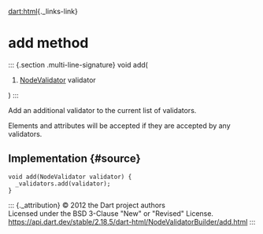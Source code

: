 [dart:html](../../dart-html/dart-html-library){._links-link}

add method
==========

::: {.section .multi-line-signature}
void add(

1.  [NodeValidator](../nodevalidator-class) validator

)
:::

Add an additional validator to the current list of validators.

Elements and attributes will be accepted if they are accepted by any
validators.

Implementation {#source}
--------------

``` {.language-dart data-language="dart"}
void add(NodeValidator validator) {
  _validators.add(validator);
}
```

::: {._attribution}
© 2012 the Dart project authors\
Licensed under the BSD 3-Clause \"New\" or \"Revised\" License.\
<https://api.dart.dev/stable/2.18.5/dart-html/NodeValidatorBuilder/add.html>
:::
